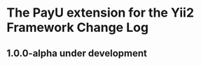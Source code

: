 The PayU extension for the Yii2 Framework Change Log
==============================================

1.0.0-alpha under development
--------------------------
